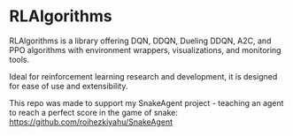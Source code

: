 # RLAlgorithms
RLAlgorithms is a library offering DQN, DDQN, Dueling DDQN, A2C, and PPO algorithms with environment wrappers, visualizations, and monitoring tools. 

Ideal for reinforcement learning research and development, it is designed for ease of use and extensibility.

This repo was made to support my SnakeAgent project - teaching an agent to reach a perfect score in the game of snake: https://github.com/roihezkiyahu/SnakeAgent